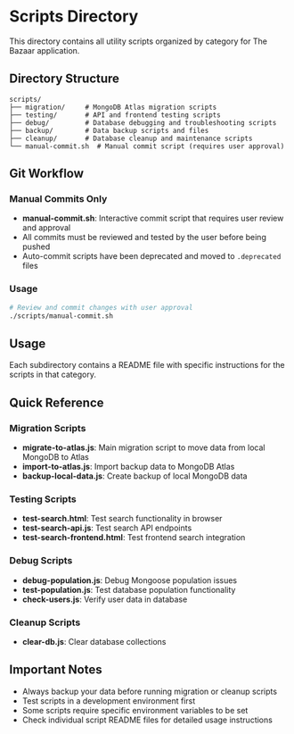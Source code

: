 # Scripts Directory

This directory contains all utility scripts organized by category for The Bazaar application.

## Directory Structure

```
scripts/
├── migration/     # MongoDB Atlas migration scripts
├── testing/       # API and frontend testing scripts
├── debug/         # Database debugging and troubleshooting scripts
├── backup/        # Data backup scripts and files
├── cleanup/       # Database cleanup and maintenance scripts
└── manual-commit.sh  # Manual commit script (requires user approval)
```

## Git Workflow

### Manual Commits Only
- **manual-commit.sh**: Interactive commit script that requires user review and approval
- All commits must be reviewed and tested by the user before being pushed
- Auto-commit scripts have been deprecated and moved to `.deprecated` files

### Usage
```bash
# Review and commit changes with user approval
./scripts/manual-commit.sh
```

## Usage

Each subdirectory contains a README file with specific instructions for the scripts in that category.

## Quick Reference

### Migration Scripts
- **migrate-to-atlas.js**: Main migration script to move data from local MongoDB to Atlas
- **import-to-atlas.js**: Import backup data to MongoDB Atlas
- **backup-local-data.js**: Create backup of local MongoDB data

### Testing Scripts
- **test-search.html**: Test search functionality in browser
- **test-search-api.js**: Test search API endpoints
- **test-search-frontend.html**: Test frontend search integration

### Debug Scripts
- **debug-population.js**: Debug Mongoose population issues
- **test-population.js**: Test database population functionality
- **check-users.js**: Verify user data in database

### Cleanup Scripts
- **clear-db.js**: Clear database collections

## Important Notes

- Always backup your data before running migration or cleanup scripts
- Test scripts in a development environment first
- Some scripts require specific environment variables to be set
- Check individual script README files for detailed usage instructions

